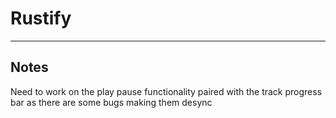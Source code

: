 # Rustify

---

## Notes

Need to work on the play pause functionality paired with the track progress bar
as there are some bugs making them desync
